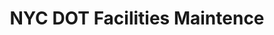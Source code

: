 ---
title: "NYC DOT Facilities Maintence"
url: /ozone-park/nyc-dot-facilities-maintence/
shop: Autowerkstatt
---